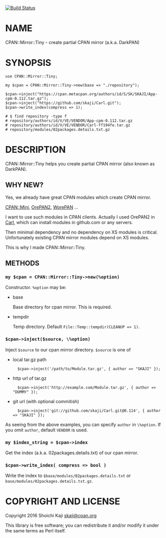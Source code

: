 [![Build Status](https://travis-ci.org/skaji/CPAN-Mirror-Tiny.svg?branch=master)](https://travis-ci.org/skaji/CPAN-Mirror-Tiny)

# NAME

CPAN::Mirror::Tiny - create partial CPAN mirror (a.k.a. DarkPAN)

# SYNOPSIS

    use CPAN::Mirror::Tiny;

    my $cpan = CPAN::Mirror::Tiny->new(base => "./repository");

    $cpan->inject("https://cpan.metacpan.org/authors/id/S/SK/SKAJI/App-cpm-0.112.tar.gz");
    $cpan->inject("https://github.com/skaji/Carl.git");
    $cpan->write_index(compress => 1);

    # $ find repository -type f
    # repository/authors/id/V/VE/VENDOR/App-cpm-0.112.tar.gz
    # repository/authors/id/V/VE/VENDOR/Carl-ff194fe.tar.gz
    # repository/modules/02packages.details.txt.gz

# DESCRIPTION

CPAN::Mirror::Tiny helps you create partial CPAN mirror (also known as DarkPAN).

## WHY NEW?

Yes, we already have great CPAN modules which create CPAN mirror.

[CPAN::Mini](https://metacpan.org/pod/CPAN::Mini), [OrePAN2](https://metacpan.org/pod/OrePAN2), [WorePAN](https://metacpan.org/pod/WorePAN) ...

I want to use such modules in CPAN clients.
Actually I used OrePAN2 in [Carl](https://github.com/skaji/Carl),
which can install modules in github.com or any servers.

Then minimal dependency and no dependency on XS modules is critical.
Unfortunately existing CPAN mirror modules depend on XS modules.

This is why I made CPAN::Mirror::Tiny.

## METHODS

### `my $cpan = CPAN::Mirror::Tiny->new(%option)`

Constructor. ` %option ` may be:

- base

    Base directory for cpan mirror. This is required.

- tempdir

    Temp directory. Default `File::Temp::tempdir(CLEANUP => 1)`.

### `$cpan->inject($source, \%option)`

Inject ` $source ` to our cpan mirror directory. ` $source ` is one of

- local tar.gz path

        $cpan->inject('/path/to/Module.tar.gz', { author => "SKAJI" });

- http url of tar.gz

        $cpan->inject('http://example.com/Module.tar.gz', { author => "DUMMY" });

- git url (with optional commitish)

        $cpan->inject('git://github.com/skaji/Carl.git@0.114', { author => "SKAJI" });

As seeing from the above examples, you can specify `author` in `\%option`.
If you omit `author`, default `VENDOR` is used.

### `my $index_string = $cpan->index`

Get the index (a.k.a. 02packages.details.txt) of our cpan mirror.

### `$cpan->write_index( compress => bool )`

Write the index to ` $base/modules/02packages.details.txt `
or ` base/modules/02packages.details.txt.gz `.

# COPYRIGHT AND LICENSE

Copyright 2016 Shoichi Kaji <skaji@cpan.org>

This library is free software; you can redistribute it and/or modify
it under the same terms as Perl itself.
